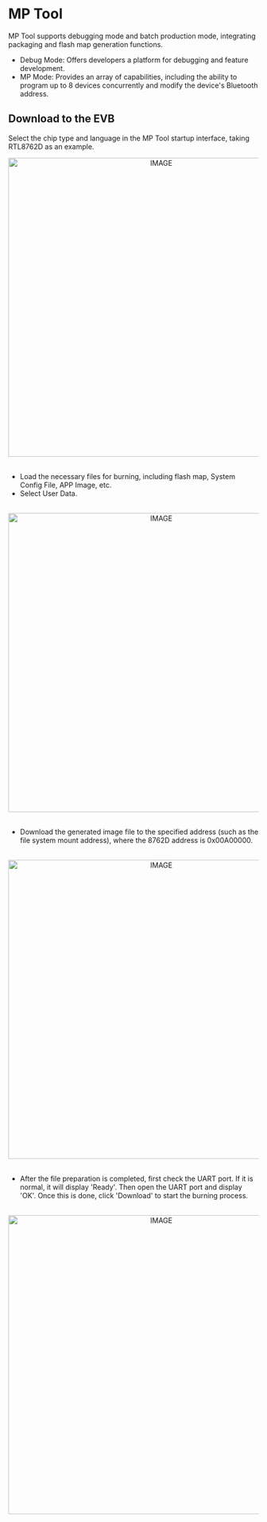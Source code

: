 # MP Tool

MP Tool supports debugging mode and batch production mode, integrating packaging and flash map generation functions.

* Debug Mode: Offers developers a platform for debugging and feature development.
* MP Mode: Provides an array of capabilities, including the ability to program up to 8 devices concurrently and modify the device's Bluetooth address.

##  Download to the EVB
Select the chip type and language in the MP Tool startup interface, taking RTL8762D as an example.
<br/>
<div style="text-align: center"><img width= "600" src="https://foruda.gitee.com/images/1724143547149951697/bc248044_13408154.png" alt="IMAGE"></div>
<br/>

* Load the necessary files for burning, including flash map, System Config File, APP Image, etc.
* Select User Data.
<br/>
<div style="text-align: center"><img width= "600" src="https://foruda.gitee.com/images/1721812772825414074/8d3f7123_13408154.png" alt="IMAGE"></div>
<br/>

* Download the generated image file to the specified address (such as the file system mount address), where the 8762D address is 0x00A00000.
<br/>
<div style="text-align: center"><img width= "600" src="https://foruda.gitee.com/images/1721812789415438915/6badc5e0_13408154.png" alt="IMAGE"></div>
<br/>

* After the file preparation is completed, first check the UART port. If it is normal, it will display 'Ready'. Then open the UART port and display 'OK'. Once this is done, click 'Download' to start the burning process.
<br/>
<div style="text-align: center"><img width= "600" src="https://foruda.gitee.com/images/1721812809226499244/2d835631_13408154.png" 
alt="IMAGE"></div>
<br/>
























